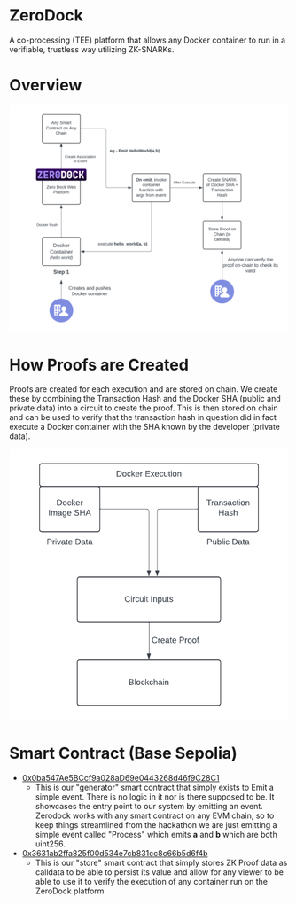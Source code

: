 # ZeroDock

A co-processing (TEE) platform that allows any Docker container to run in a verifiable, trustless way utilizing ZK-SNARKs.

# Overview

![Overview](overview.png)

# How Proofs are Created

Proofs are created for each execution and are stored on chain. We create these by combining the Transaction Hash and the Docker SHA (public and private data) into a circuit to create the proof. This is then stored on chain and can be used to verify that the transaction hash in question did in fact execute a Docker container with the SHA known by the developer (private data).

![Proof](proof.png)

# Smart Contract (Base Sepolia)

- [0x0ba547Ae5BCcf9a028aD69e0443268d46f9C28C1](https://sepolia.basescan.org/address/0x0ba547Ae5BCcf9a028aD69e0443268d46f9C28C1)
  - This is our "generator" smart contract that simply exists to Emit a simple event. There is no logic in it nor is there supposed to be. It showcases the entry point to our system by emitting an event. Zerodock works with any smart contract on any EVM chain, so to keep things streamlined from the hackathon we are just emitting a simple event called "Process" which emits **a** and **b** which are both uint256.
- [0x3631ab2ffa825f00d534e7cb831cc8c66b5d6f4b](https://sepolia.basescan.org/address/0x3631ab2ffa825f00d534e7cb831cc8c66b5d6f4b)
  - This is our "store" smart contract that simply stores ZK Proof data as calldata to be able to persist its value and allow for any viewer to be able to use it to verify the execution of any container run on the ZeroDock platform
